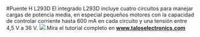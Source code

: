 #Puente H L293D
El integrado L293D incluye cuatro circuitos para manejar cargas de potencia media, en especial pequeños motores con la capacidad de controlar corriente hasta 600 mA en cada circuito y una tensión entre 4,5 V a 36 V.
![](https://cdn.shopify.com/s/files/1/0020/8027/6524/files/Portada_Puente_H_1024x1024.png?v=1593468137)
Mira el tutorial completo en **[www.taloselectronics.com ](https://www.taloselectronics.com/blogs/tutoriales/puente-h "www.taloselectronics.com ")**

